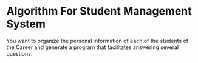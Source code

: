 # Algorithm For Student Management System
 You want to organize the personal information of each of the students of the Career and generate a program that facilitates answering several questions.
